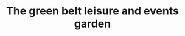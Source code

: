 ---
title: "The green belt leisure and events garden"
url: /jos/the-green-belt-leisure-and-events-garden/
shop: Garten-Center
---